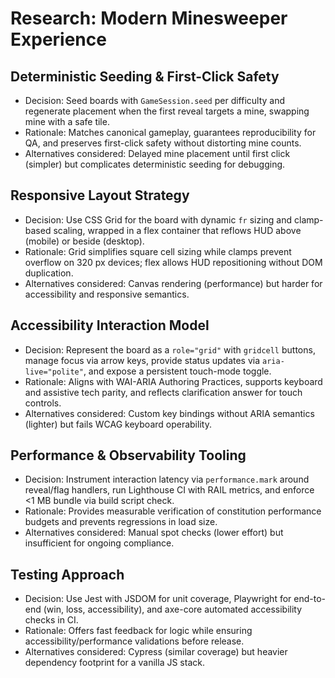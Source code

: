 # Research: Modern Minesweeper Experience

## Deterministic Seeding & First-Click Safety

- Decision: Seed boards with `GameSession.seed` per difficulty and regenerate placement when the first reveal targets a mine, swapping mine with a safe tile.
- Rationale: Matches canonical gameplay, guarantees reproducibility for QA, and preserves first-click safety without distorting mine counts.
- Alternatives considered: Delayed mine placement until first click (simpler) but complicates deterministic seeding for debugging.

## Responsive Layout Strategy

- Decision: Use CSS Grid for the board with dynamic `fr` sizing and clamp-based scaling, wrapped in a flex container that reflows HUD above (mobile) or beside (desktop).
- Rationale: Grid simplifies square cell sizing while clamps prevent overflow on 320 px devices; flex allows HUD repositioning without DOM duplication.
- Alternatives considered: Canvas rendering (performance) but harder for accessibility and responsive semantics.

## Accessibility Interaction Model

- Decision: Represent the board as a `role="grid"` with `gridcell` buttons, manage focus via arrow keys, provide status updates via `aria-live="polite"`, and expose a persistent touch-mode toggle.
- Rationale: Aligns with WAI-ARIA Authoring Practices, supports keyboard and assistive tech parity, and reflects clarification answer for touch controls.
- Alternatives considered: Custom key bindings without ARIA semantics (lighter) but fails WCAG keyboard operability.

## Performance & Observability Tooling

- Decision: Instrument interaction latency via `performance.mark` around reveal/flag handlers, run Lighthouse CI with RAIL metrics, and enforce <1 MB bundle via build script check.
- Rationale: Provides measurable verification of constitution performance budgets and prevents regressions in load size.
- Alternatives considered: Manual spot checks (lower effort) but insufficient for ongoing compliance.

## Testing Approach

- Decision: Use Jest with JSDOM for unit coverage, Playwright for end-to-end (win, loss, accessibility), and axe-core automated accessibility checks in CI.
- Rationale: Offers fast feedback for logic while ensuring accessibility/performance validations before release.
- Alternatives considered: Cypress (similar coverage) but heavier dependency footprint for a vanilla JS stack.

